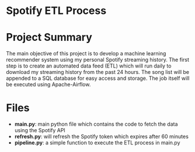 # Spotify ETL Process
# Project Summary
The main objective of this project is to develop a machine learning recommender system using my personal Spotify streaming history. The first step is to create an automated data feed (ETL) which will run daily to download my streaming history from the past 24 hours. The song list will be appended to a SQL database for easy access and storage. The job itself will be executed using Apache-Airflow.

# Files
- **main.py**: main python file which contains the code to fetch the data using the Spotify API
- **refresh.py**: will refresh the Spotify token which expires after 60 minutes
- **pipeline.py**: a simple function to execute the ETL process in main.py

